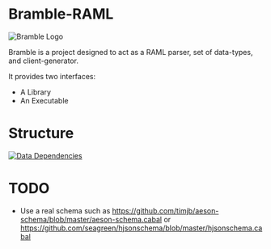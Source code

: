 # Bramble-RAML

![Bramble Logo](http://i.imgur.com/OCi0Qsj.png)

Bramble is a project designed to act as a RAML parser, set of data-types, and client-generator.

It provides two interfaces:

* A Library
* An Executable

# Structure

[![Data Dependencies](https://raw.githubusercontent.com/sordina/bramble/master/doc/data.png)](https://github.com/sordina/bramble/blob/master/doc/data.png)

# TODO

* Use a real schema such as https://github.com/timjb/aeson-schema/blob/master/aeson-schema.cabal
  or https://github.com/seagreen/hjsonschema/blob/master/hjsonschema.cabal
